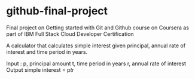# github-final-project
Final project on Getting started with Git and Github course on Coursera as part of IBM Full Stack Cloud Developer Certification

A calculator that calculates simple interest given principal, annual rate of interest and time period in years.

Input :
  p, principal amount
  t, time period in years
  r, annual rate of interest
Output
  simple interest = p*t*r
